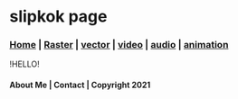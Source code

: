 <!DOCTYPE html>
<html class="vector">
<head>
	<!-- This is a comment! Text here will be ignored by the browser. -->
	<meta charset="UTF-8">
	<title>My Portfolio</title>
	<link href="myCSS.css" rel="stylesheet" type="text/css">
</head>
<body>
<div class="container">
  <div class="header">
  	<h1>slipkok page</h1>
  </div>
  <div class="nav">
    <h3><a href="../index.html">Home</a> | <a href="raster/index.html">Raster</a> | <a href="vector/index.html">vector</a> | <a href="../video/index.html">video</a> | <a href="../audio/index.html">audio</a> | <a href="../animation/index.html">animation</a> </h3>
  </div>
  <div class="content"> !HELLO!</div>
  <div class="footer">
    <h4>About Me | Contact | Copyright 2021</h4>
  </div>
</div>
</body>
</html>
